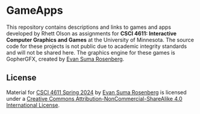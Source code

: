 # GameApps
This repository contains descriptions and links to games and apps developed by Rhett Olson as assignments for **CSCI 4611: Interactive Computer Graphics and Games** at the University of Minnesota. The source code for these projects is not public due to academic integrity standards and will not be shared here. The graphics engine for these games is GopherGFX, created by [Evan Suma Rosenberg](https://illusioneering.umn.edu/).

## License

Material for [CSCI 4611 Spring 2024](https://github.com/CSCI-4611-Spring-2024/Syllabus) by [Evan Suma Rosenberg](https://illusioneering.umn.edu/) is licensed under a [Creative Commons Attribution-NonCommercial-ShareAlike 4.0 International License](http://creativecommons.org/licenses/by-nc-sa/4.0/).
